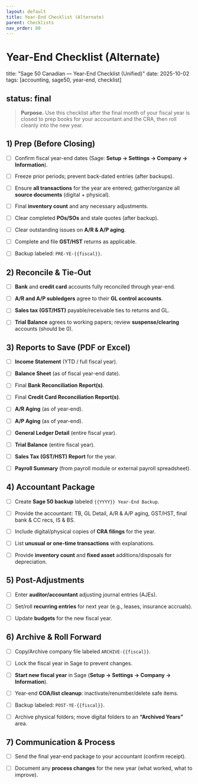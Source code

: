 ```yaml
---
layout: default
title: Year-End Checklist (Alternate)
parent: Checklists
nav_order: 80
---
```

# Year-End Checklist (Alternate)

title: "Sage 50 Canadian — Year-End Checklist (Unified)"
date: 2025-10-02
tags: [accounting, sage50, year-end, checklist]

## status: final

> **Purpose.** Use this checklist after the final month of your fiscal year is closed to prep books for your accountant and the CRA, then roll cleanly into the new year.

## 1) Prep (Before Closing)

- [ ] Confirm fiscal year-end dates (Sage: **Setup → Settings → Company → Information**).

- [ ] Freeze prior periods; prevent back-dated entries (after backups).

- [ ] Ensure **all transactions** for the year are entered; gather/organize all **source documents** (digital + physical).

- [ ] Final **inventory count** and any necessary adjustments.

- [ ] Clear completed **POs/SOs** and stale quotes (after backup).

- [ ] Clear outstanding issues on **A/R & A/P aging**.

- [ ] Complete and file **GST/HST** returns as applicable.

- [ ] Backup labeled: `PRE-YE-{{fiscal}}`.

## 2) Reconcile & Tie-Out

- [ ] **Bank** and **credit card** accounts fully reconciled through year-end.

- [ ] **A/R and A/P subledgers** agree to their **GL control accounts**.

- [ ] **Sales tax (GST/HST)** payable/receivable ties to returns and GL.

- [ ] **Trial Balance** agrees to working papers; review **suspense/clearing** accounts (should be 0).

## 3) Reports to Save (PDF or Excel)

- [ ] **Income Statement** (YTD / full fiscal year).

- [ ] **Balance Sheet** (as of fiscal year-end date).

- [ ] Final **Bank Reconciliation Report(s)**.

- [ ] Final **Credit Card Reconciliation Report(s)**.

- [ ] **A/R Aging** (as of year-end).

- [ ] **A/P Aging** (as of year-end).

- [ ] **General Ledger Detail** (entire fiscal year).

- [ ] **Trial Balance** (entire fiscal year).

- [ ] **Sales Tax (GST/HST) Report** for the year.

- [ ] **Payroll Summary** (from payroll module or external payroll spreadsheet).

## 4) Accountant Package

- [ ] Create **Sage 50 backup** labeled `{{YYYY}} Year-End Backup`.

- [ ] Provide the accountant: TB, GL Detail, A/R & A/P aging, GST/HST, final bank & CC recs, IS & BS.

- [ ] Include digital/physical copies of **CRA filings** for the year.

- [ ] List **unusual or one-time transactions** with explanations.

- [ ] Provide **inventory count** and **fixed asset** additions/disposals for depreciation.

## 5) Post-Adjustments

- [ ] Enter **auditor/accountant** adjusting journal entries (AJEs).

- [ ] Set/roll **recurring entries** for next year (e.g., leases, insurance accruals).

- [ ] Update **budgets** for the new fiscal year.

## 6) Archive & Roll Forward

- [ ] Copy/Archive company file labeled `ARCHIVE-{{fiscal}}`.

- [ ] Lock the fiscal year in Sage to prevent changes.

- [ ] **Start new fiscal year** in Sage (**Setup → Settings → Company → Information**).

- [ ] Year-end **COA/list cleanup**: inactivate/renumber/delete safe items.

- [ ] Backup labeled: `POST-YE-{{fiscal}}`.

- [ ] Archive physical folders; move digital folders to an **“Archived Years”** area.

## 7) Communication & Process

- [ ] Send the final year-end package to your accountant (confirm receipt).

- [ ] Document any **process changes** for the new year (what worked, what to improve).
